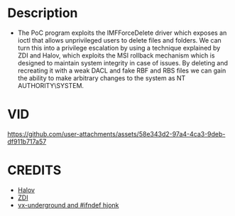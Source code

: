 # Description

* The PoC program exploits the IMFForceDelete driver which exposes an ioctl that allows unprivileged users to delete files and folders. We can turn this into a privilege escalation by using a technique explained by ZDI and Halov, which exploits the MSI rollback mechanism which is designed to maintain system integrity in case of issues. By deleting and recreating it with a weak DACL and fake RBF and RBS files we can gain the ability to make arbitrary changes to the system as NT AUTHORITY\SYSTEM.
  
# VID

https://github.com/user-attachments/assets/58e343d2-97a4-4ca3-9deb-df911b717a57

# CREDITS

* [Halov](https://x.com/KLINIX5)
* [ZDI](https://www.zerodayinitiative.com/blog/2022/3/16/abusing-arbitrary-file-deletes-to-escalate-privilege-and-other-great-tricks-archive)
* [vx-underground and #ifndef hjonk](https://x.com/vxunderground/status/1876670819411407188)
  
